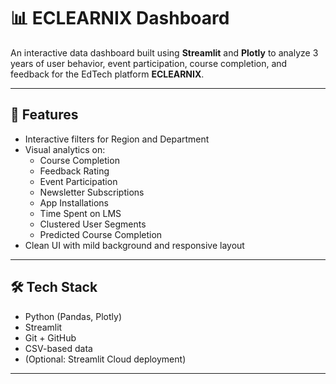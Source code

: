 # 📊 ECLEARNIX Dashboard

An interactive data dashboard built using **Streamlit** and **Plotly** to analyze 3 years of user behavior, event participation, course completion, and feedback for the EdTech platform **ECLEARNIX**.

---

## 🚀 Features

- Interactive filters for Region and Department
- Visual analytics on:
  - Course Completion
  - Feedback Rating
  - Event Participation
  - Newsletter Subscriptions
  - App Installations
  - Time Spent on LMS
  - Clustered User Segments
  - Predicted Course Completion
- Clean UI with mild background and responsive layout

---

## 🛠️ Tech Stack

- Python (Pandas, Plotly)
- Streamlit
- Git + GitHub
- CSV-based data
- (Optional: Streamlit Cloud deployment)

---





